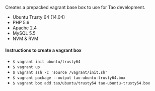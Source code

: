 Creates a prepacked vagrant base box to use for Tao development.

- Ubuntu Trusty 64 (14.04)
- PHP 5.6
- Apache 2.4
- MySQL 5.5
- NVM & RVM


#### Instructions to create a vagrant box

- `$ vagrant init ubuntu/trusty64`
- `$ vagrant up`
- `$ vagrant ssh -c 'source /vagrant/init.sh'`
- `$ vagrant package --output tao-ubuntu-trusty64.box`
- `$ vagrant box add tao/ubuntu/trusty64 tao-ubuntu-trusty64.box`
